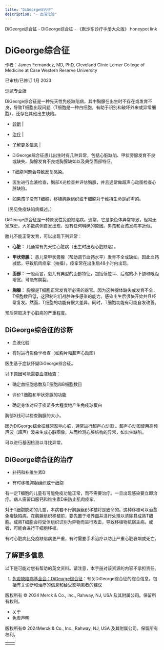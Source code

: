 ```yaml
---
title: "DiGeorge综合征"
description: "- 血液化验"
---
```


﻿DiGeorge综合征 - DiGeorge综合征 - 《默沙东诊疗手册大众版》 honeypot link

# DiGeorge综合征

作者：James Fernandez, MD, PhD, Cleveland Clinic Lerner College of Medicine at Case Western
Reserve University

已审核/已修订 1月 2023

浏览专业版

DiGeorge综合征是一种先天性免疫缺陷病，其中胸腺在出生时不存在或发育不良，导致T细胞出现问题（T细胞是一种白细胞，有助于识别和破坏外来或异常细胞）。还存在其他出生缺陷。

- [诊断](#诊断_v11558351_zh) \|
- [治疗](#治疗_v11558355_zh) \|
- [了解更多信息](#了解更多信息_v45390284_zh) \|

- DiGeorge综合征患儿出生时有几种异常，包括心脏缺陷、甲状旁腺发育不良或缺失、胸腺发育不良或胸腺缺如以及典型面部特征。

- T细胞问题会导致反复感染。

- 医生进行血液检查，胸部X光检查并评估胸腺，并且通常做超声心动图检查心脏缺陷。

- 如果孩子没有T细胞，移植胸腺组织或干细胞对于维持生命是必需的。


（另见免疫缺陷病概述。）

DiGeorge综合征是一种原发性免疫缺陷病。通常，它是染色体异常导致，但常无家族史。大多数病例自发出现，没有任何明确的原因。男孩和女孩发病率近似。

胎儿不能正常发育，可以出现下列异常：

- **心脏：** 儿通常有先天性心脏病（出生时出现心脏缺陷）。

- **甲状旁腺：** 患儿常甲状旁腺（帮助调节血钙水平）发育不全或缺如。因此血钙减低，导致肌肉痉挛（抽搐）。痉挛常在出生后48小时内出现。

- **面部：** 一般而言，患儿有典型的面部特征，包括低位耳、后缩的小下颌和眼距增宽。可能有腭裂。

- **胸腺：** 胸腺是T细胞正常发育所必需的器官。因为这种腺体缺失或发育不全，T细胞数目低，这限制它们战胜许多感染的能力。感染出生后很快开始并且经常复发。然而，T细胞的功能有很大差异。同时，T细胞功能有可能自发改善。


预后常取决于心脏病的严重程度。

## DiGeorge综合征的诊断

- 血液化验

- 有时进行影像学检查（如胸片和超声心动图）


医生基于症状怀疑DiGeorge综合征。

以下原因可能需要血液检查：

- 确定血细胞总数及T细胞和B细胞数目

- 评价T细胞和甲状旁腺的功能

- 确定身体对应于疫苗多大程度地产生免疫球蛋白


胸部X线可以检查胸腺的大小。

因为DiGeorge综合征经常影响心脏，通常进行超声心动图 。超声心动图使用高频声波（超声）波来生成心脏图像，从而检测心脏结构的异常，如出生缺陷。

可以进行基因检测以寻找异常。

## DiGeorge综合征的治疗

- 补钙和补维生素D

- 有时移植胸腺组织或干细胞


有一定T细胞的儿童有可能免疫功能正常，而不需要治疗。一旦出现感染要立即治疗。病人需要口服钙和维生素D来防止肌肉痉挛。

对于T细胞缺如的儿童，本病若不行胸腺组织移植将是致命的。这种移植可以治愈免疫缺陷病。在胸腺组织移植前，要先置于培养皿并进行处理以清除其成熟T细胞。成熟T细胞会将受体组织识别为异物而进行攻击，导致移植物抗宿主病。或者，可能会进行干细胞移植。

有时心脏病比免疫缺陷病更严重，有时需要手术治疗以防止严重心脏衰竭或死亡。

## 了解更多信息

以下是可能对您有帮助的英文资料。请注意，本手册对该资源的内容不承担责任。

1. [免疫缺陷病基金会：DiGeorge综合征](https://primaryimmune.org/about-primary-immunodeficiencies/specific-disease-types/digeorge-syndrome/)：有关DiGeorge综合征的综合信息，包括有关诊断和治疗的信息和给受影响患者的建议




版权所有 © 2024
Merck & Co., Inc., Rahway, NJ, USA 及其附属公司。保留所有权利。

- 关于
- 免责声明

版权所有© 2024Merck & Co., Inc., Rahway, NJ, USA 及其附属公司。保留所有权利。

|     |     |
| --- | --- |
|  |  |